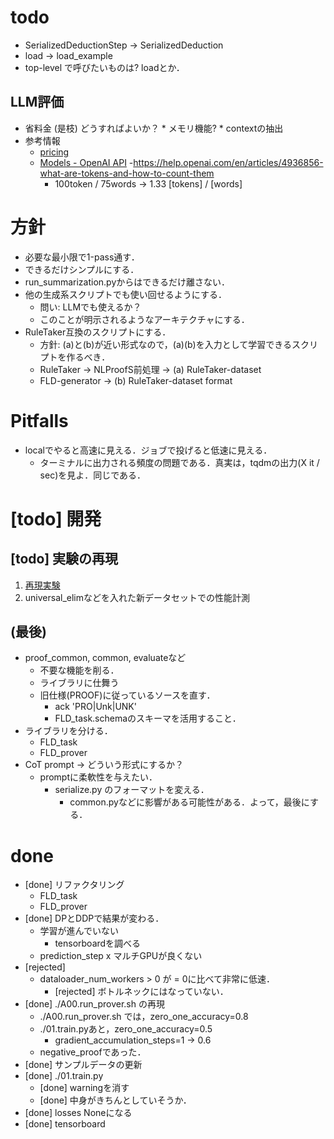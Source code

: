 # todo
* SerializedDeductionStep -> SerializedDeduction
* load -> load_example
* top-level で呼びたいものは? loadとか．


## LLM評価
* 省料金 (是枝) どうすればよいか？
        * メモリ機能?
        * contextの抽出
* 参考情報
    - [pricing](https://openai.com/pricing)
    * [Models - OpenAI API](https://platform.openai.com/docs/models/model-endpoint-compatibility)
    -https://help.openai.com/en/articles/4936856-what-are-tokens-and-how-to-count-them
        - 100token / 75words -> 1.33 [tokens] / [words]




# 方針
* 必要な最小限で1-pass通す．
* できるだけシンプルにする．
* run_summarization.pyからはできるだけ離さない．
* 他の生成系スクリプトでも使い回せるようにする．
    - 問い: LLMでも使えるか？
    - このことが明示されるようなアーキテクチャにする．
* RuleTaker互換のスクリプトにする．
    - 方針: (a)と(b)が近い形式なので，(a)(b)を入力として学習できるスクリプトを作るべき．
    - RuleTaker -> NLProofS前処理 -> (a) RuleTaker-dataset
    - FLD-generator               -> (b) RuleTaker-dataset format



# Pitfalls
* localでやると高速に見える．ジョブで投げると低速に見える．
    - ターミナルに出力される頻度の問題である．真実は，tqdmの出力(X it / sec)を見よ．同じである．



# [todo] 開発

## [todo] 実験の再現
1. [再現実験](./experimental_logs.md)
1. universal_elimなどを入れた新データセットでの性能計測


## (最後)
* proof_common, common, evaluateなど
    - 不要な機能を削る．
    - ライブラリに仕舞う
    - 旧仕様(PROOF)に従っているソースを直す．
        - ack 'PRO|Unk|UNK'
        - FLD_task.schemaのスキーマを活用すること．
* ライブラリを分ける．
    - FLD_task
    - FLD_prover
* CoT prompt -> どういう形式にするか？
    - promptに柔軟性を与えたい．
        * serialize.py のフォーマットを変える．
            * common.pyなどに影響がある可能性がある．よって，最後にする．



# done
* [done] リファクタリング
    * FLD_task
    * FLD_prover
* [done] DPとDDPで結果が変わる．
    - 学習が進んでいない
        - tensorboardを調べる
    - prediction_step x マルチGPUが良くない
* [rejected]
    - dataloader_num_workers > 0 が = 0に比べて非常に低速．
        - [rejected] ボトルネックにはなっていない．
* [done] ./A00.run_prover.sh の再現
    - ./A00.run_prover.sh では，zero_one_accuracy=0.8
    - ./01.train.pyあと，zero_one_accuracy=0.5
        * gradient_accumulation_steps=1 -> 0.6
    - negative_proofであった．
* [done] サンプルデータの更新
* [done] ./01.train.py
    * [done] warningを消す
    * [done] 中身がきちんとしていそうか．
* [done] losses Noneになる
* [done] tensorboard
